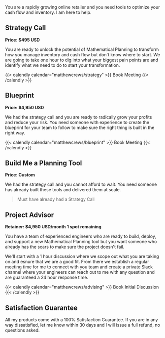 You are a rapidly growing online retailer and you need tools to optimize your cash flow and inventory. I am here to help.

## Strategy Call

**Price: $495 USD**

You are ready to unlock the potential of Mathematical Planning to transform how you manage inventory and cash flow but don't know where to start. We are going to take one hour to dig into what your biggest pain points are and identify what we need to do to start your transformation.

{{< calendly calendar="matthewcrews/strategy" >}}
Book Meeting
{{< /calendly >}}

## Blueprint

**Price: $4,950 USD**

We had the strategy call and you are ready to radically grow your profits and reduce your risk. You need someone with experience to create the blueprint for your team to follow to make sure the right thing is built in the right way.

{{< calendly calendar="matthewcrews/blueprint" >}}
Book Meeting
{{< /calendly >}}

## Build Me a Planning Tool

**Price: Custom**

We had the strategy call and you cannot afford to wait. You need someone has already built these tools and delivered them at scale.

> Must have already had a Strategy Call

## Project Advisor

**Retainer: $4,950 USD/month**
**1 spot remaining**

You have a team of experienced engineers who are ready to build, deploy, and support a new Mathematical Planning tool but you want someone who already has the scars to make sure the project doesn't fail.

We'll start with a 1 hour discussion where we scope out what you are taking on and esnure that we are a good fit. From there we establish a regular meeting time for me to connect with you team and create a private Slack channel where your engineers can reach out to me with any question and are guaranteed a 24 hour response time.

{{< calendly calendar="matthewcrews/advising" >}}
Book Initial Discussion
{{< /calendly >}}

## Satisfaction Guarantee

All my products come with a 100% Satisfaction Guarantee. If you are in any way dissatisfied, let me know within 30 days and I will issue a full refund, no questions asked.
